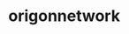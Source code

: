 # origonnetwork

<script src="typed.js"></script>
<script>
	document.addEventListener("DOMContentLoaded", function(){
		Typed.new(".element", {
			strings: ["Du äldkar pvp.", "Men hittar ingen bra sever.", "Joina play.origonnetwork.com.", "Just Pvp games." ],
			typeSpeed: 0
		});
	});
</script>


<span class="element"></span>
